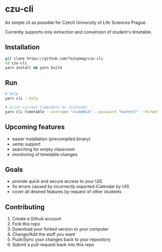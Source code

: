 # czu-cli

As simple cli as possible for Czech University of Life Sciences Prague.

Currently supports only extraction and conversion of student's timetable.

## Installation
```bash
git clone https://github.com/Tajnymag/czu-cli
cd czu-cli
yarn install && yarn build
```

## Run
```bash
# help
yarn cli --help

# print current timetable as iCalendar
yarn cli timetable --username "xlukm014" --password "hunter2" --format ics
```

## Upcoming features
* easier installation (precompiled binary)
* uemp support
* searching for empty classroom
* monitoring of timetable changes

## Goals
* provide quick and secure access to your UIS
* fix errors caused by incorrectly exported iCalendar by UIS
* cover all desired features by request of other students

## Contributing
1. Create a Github account
2. Fork this repo
3. Download your forked version to your computer
4. Change/Add the stuff you want
5. Push/Sync your changes back to your repository
6. Submit a pull-request back into this repo